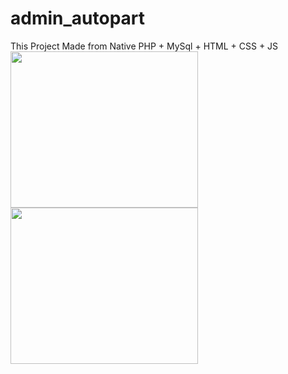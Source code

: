 # admin_autopart
This Project Made from Native PHP + MySql + HTML + CSS + JS
<img src="https://user-images.githubusercontent.com/57476440/220115357-a7cb292e-10aa-43d3-9754-85e92ce3603d.PNG" width="300" height="250">
<img src="https://user-images.githubusercontent.com/57476440/220115967-e45b1624-0cad-4e40-8753-4ef65899acef.PNG" width="300" height="250">
